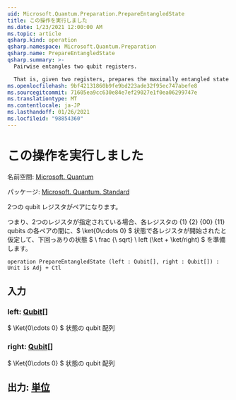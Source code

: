 ```yaml
---
uid: Microsoft.Quantum.Preparation.PrepareEntangledState
title: この操作を実行しました
ms.date: 1/23/2021 12:00:00 AM
ms.topic: article
qsharp.kind: operation
qsharp.namespace: Microsoft.Quantum.Preparation
qsharp.name: PrepareEntangledState
qsharp.summary: >-
  Pairwise entangles two qubit registers.

  That is, given two registers, prepares the maximally entangled state $\frac{1}{\sqrt{2}} \left(\ket{00} + \ket{11} \right)$ between each pair of qubits on the respective registers, assuming that each register starts in the $\ket{0\cdots 0}$ state.
ms.openlocfilehash: 9bf42131860b9fe9bd223ade32f95ec747abefe8
ms.sourcegitcommit: 71605ea9cc630e84e7ef29027e1f0ea06299747e
ms.translationtype: MT
ms.contentlocale: ja-JP
ms.lasthandoff: 01/26/2021
ms.locfileid: "98854360"
---
```

# <a name="prepareentangledstate-operation"></a>この操作を実行しました

名前空間: [Microsoft. Quantum](xref:Microsoft.Quantum.Preparation)

パッケージ: [Microsoft. Quantum. Standard](https://nuget.org/packages/Microsoft.Quantum.Standard)


2つの qubit レジスタがペアになります。

つまり、2つのレジスタが指定されている場合、各レジスタの {1} {2} {00} {11} qubits の各ペアの間に、$ \ket{0\cdots 0} $ 状態で各レジスタが開始されたと仮定して、下回っありの状態 $ \ frac {\ sqrt} \ left (\ket + \ket/right) $ を準備します。

```qsharp
operation PrepareEntangledState (left : Qubit[], right : Qubit[]) : Unit is Adj + Ctl
```


## <a name="input"></a>入力

### <a name="left--qubit"></a>left: [Qubit](xref:microsoft.quantum.lang-ref.qubit)[]

$ \Ket{0\cdots 0} $ 状態の qubit 配列


### <a name="right--qubit"></a>right: [Qubit](xref:microsoft.quantum.lang-ref.qubit)[]

$ \Ket{0\cdots 0} $ 状態の qubit 配列



## <a name="output--unit"></a>出力: [単位](xref:microsoft.quantum.lang-ref.unit)

